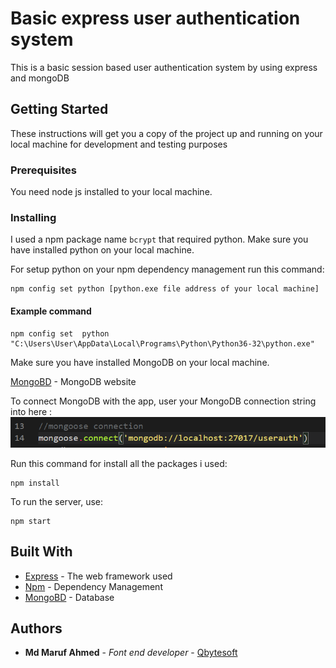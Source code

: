 # Basic express user authentication system

This is a basic session based user authentication system by using express and mongoDB

## Getting Started

These instructions will get you a copy of the project up and running on your local machine for development and testing purposes

### Prerequisites

You need node js installed to your local machine.


### Installing

I used a npm package name `bcrypt` that required python. Make sure you have installed python on your local machine.<br/>

For setup python on your npm dependency management run this command:
```
npm config set python [python.exe file address of your local machine]
```

#### Example command

```
npm config set  python "C:\Users\User\AppData\Local\Programs\Python\Python36-32\python.exe"
```

Make sure you have installed MongoDB on your local machine. <br>

[MongoBD](https://www.mongodb.com/) - MongoDB website

To connect MongoDB with the app, user your MongoDB connection string into here :
![Example](/img/MongoDb_connection_string.png)

Run this command for install all the packages i used:

```
npm install
```

To run the server, use:

```
npm start
```

## Built With

* [Express](https://expressjs.com/) - The web framework used
* [Npm](https://www.npmjs.com/) - Dependency Management
* [MongoBD](https://www.mongodb.com/) - Database

## Authors

* **Md Maruf Ahmed** - *Font end developer* - [Qbytesoft ](https://qbytesoft.com/)
